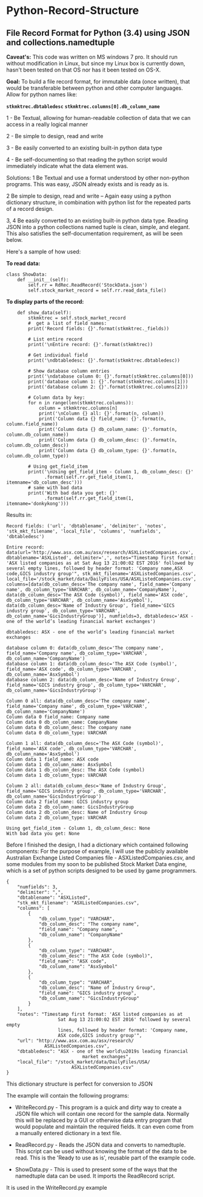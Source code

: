 # Python-Record-Structure
## File Record Format for Python (3.4) using JSON and collections.namedtuple

**Caveat's:** This code was written on MS windows 7 pro. It should run without modification in Linux, but since my Linux box is currently down, hasn't been tested on that OS nor has it been tested on OS-X.

**Goal:** To build a file record format, for immutable data (once written), that would be transferable between python and other computer languages. Allow for python names like:

**```stkmktrec.dbtabledesc```**
**```stkmktrec.columns[0].db_column_name```**

1 - Be Textual, allowing for human-readable collection of data that we can access in a really logical manner

2 - Be simple to design, read and write

3 - Be easily converted to an existing built-in python data type

4 - Be self-documenting so that reading the python script would immediately indicate what the data element was.

Solutions:
  1 Be Textual and use a format understood by other non-python programs. This was easy, JSON already exists and is ready as is.

  2 Be simple to design, read and write – Again easy using a python dictionary structure, in combination with python list for the repeated parts of a record design.

  3, 4  Be easily converted to an existing built-in python data type. Reading JSON into a python collections named tuple is clean, simple, and elegant. This also satisfies the self-documentation requirement, as will be seen below.

Here's a sample of how used:

**To read data:**
```
class ShowData:
    def __init__(self):
        self.rr = RdRec.ReadRecord('StockData.json')
        self.stock_market_record = self.rr.read_data_file()
```

**To display parts of the record:**

```
    def show_data(self):
        stkmktrec = self.stock_market_record
        #  get a list of field names:
        print('Record fields: {}'.format(stkmktrec._fields))

        # List entire record
        print('\nEntire record: {}'.format(stkmktrec))

        # Get individual field
        print('\ndbtabledesc: {}'.format(stkmktrec.dbtabledesc))

        # Show database column entries
        print('\ndatabase column 0: {}'.format(stkmktrec.columns[0]))
        print('database column 1: {}'.format(stkmktrec.columns[1]))
        print('database column 2: {}'.format(stkmktrec.columns[2]))

        # Column data by key:
        for n in range(len(stkmktrec.columns)):
            column = stkmktrec.columns[n]
            print('\nColumn {} all: {}'.format(n, column))
            print('Column data {} field_name: {}'.format(n, column.field_name))
            print('Column data {} db_column_name: {}'.format(n, column.db_column_name))
            print('Column data {} db_column_desc: {}'.format(n, column.db_column_desc))
            print('Column data {} db_column_type: {}'.format(n, column.db_column_type))

        # Using get_field_item
        print('\nUsing get_field_item - Column 1, db_column_desc: {}'
              .format(self.rr.get_field_item(1, itemname='db_column_desc')))
        # same with bad data
        print('With bad data you get: {}'
              .format(self.rr.get_field_item(1, itemname='donkykong')))
```

Results in:
```
Record fields: ('url', 'dbtablename', 'delimiter', 'notes', 'stk_mkt_filename', 'local_file', 'columns', 'numfields', 'dbtabledesc')

Entire record: data(url='http://www.asx.com.au/asx/research/ASXListedCompanies.csv', dbtablename='ASXListed', delimiter=',', notes="Timestamp first format: 'ASX listed companies as at Sat Aug 13 21:00:02 EST 2016' followed by several empty lines, followed by header format: 'Company name,ASX code,GICS industry group'", stk_mkt_filename='ASXListedCompanies.csv', local_file='/stock_market/data/DailyFiles/USA/ASXListedCompanies.csv', columns=[data(db_column_desc='The company name', field_name='Company name', db_column_type='VARCHAR', db_column_name='CompanyName'), data(db_column_desc='The ASX Code (symbol)', field_name='ASX code', db_column_type='VARCHAR', db_column_name='AsxSymbol'), data(db_column_desc='Name of Industry Group', field_name='GICS industry group', db_column_type='VARCHAR', db_column_name='GicsIndustryGroup')], numfields=3, dbtabledesc='ASX - one of the world’s leading financial market exchanges')

dbtabledesc: ASX - one of the world’s leading financial market exchanges

database column 0: data(db_column_desc='The company name', field_name='Company name', db_column_type='VARCHAR', db_column_name='CompanyName')
database column 1: data(db_column_desc='The ASX Code (symbol)', field_name='ASX code', db_column_type='VARCHAR', db_column_name='AsxSymbol')
database column 2: data(db_column_desc='Name of Industry Group', field_name='GICS industry group', db_column_type='VARCHAR', db_column_name='GicsIndustryGroup')

Column 0 all: data(db_column_desc='The company name', field_name='Company name', db_column_type='VARCHAR', db_column_name='CompanyName')
Column data 0 field_name: Company name
Column data 0 db_column_name: CompanyName
Column data 0 db_column_desc: The company name
Column data 0 db_column_type: VARCHAR

Column 1 all: data(db_column_desc='The ASX Code (symbol)', field_name='ASX code', db_column_type='VARCHAR', db_column_name='AsxSymbol')
Column data 1 field_name: ASX code
Column data 1 db_column_name: AsxSymbol
Column data 1 db_column_desc: The ASX Code (symbol)
Column data 1 db_column_type: VARCHAR

Column 2 all: data(db_column_desc='Name of Industry Group', field_name='GICS industry group', db_column_type='VARCHAR', db_column_name='GicsIndustryGroup')
Column data 2 field_name: GICS industry group
Column data 2 db_column_name: GicsIndustryGroup
Column data 2 db_column_desc: Name of Industry Group
Column data 2 db_column_type: VARCHAR

Using get_field_item - Column 1, db_column_desc: None
With bad data you get: None
```

Before I finished the design, I had a dictionary which contained following components:
For the purpose of example, I will use the publicly available Australian Exchange Listed Companies file - ASXListedCompanies.csv, and some modules from my soon to be published Stock Market Data engine, which is a set of python scripts designed to be used by game programmers.

```
{
    "numfields": 3,
    "delimiter": ",",
    "dbtablename": "ASXListed",
    "stk_mkt_filename": "ASXListedCompanies.csv",
    "columns": [
        {
            "db_column_type": "VARCHAR",
            "db_column_desc": "The company name",
            "field_name": "Company name",
            "db_column_name": "CompanyName"
        },
        {
            "db_column_type": "VARCHAR",
            "db_column_desc": "The ASX Code (symbol)",
            "field_name": "ASX code",
            "db_column_name": "AsxSymbol"
        },
        {
            "db_column_type": "VARCHAR",
            "db_column_desc": "Name of Industry Group",
            "field_name": "GICS industry group",
            "db_column_name": "GicsIndustryGroup"
        }
    ],
    "notes": "Timestamp first format: 'ASX listed companies as at
                   Sat Aug 13 21:00:02 EST 2016' followed by several empty
                   lines, followed by header format: 'Company name, 
                   ASX code,GICS industry group'",
    "url": "http://www.asx.com.au/asx/research/
              ASXListedCompanies.csv",
    "dbtabledesc": "ASX - one of the world\u2019s leading financial
                            market exchanges",
    "local_file": "/stock_market/data/DailyFiles/USA/
                        ASXListedCompanies.csv"
}
```

This dictionary structure is perfect for conversion to JSON

The example will contain the following programs:

- WriteRecord.py - This program is a quick and dirty way to create a JSON file which will contain one record for the sample data. Normally this will be replaced by a GUI or otherwise data entry program that would populate and maintain the required fields. It can even come from a manually entered dictionary in a text file.

- ReadRecord.py - Reads the JSON data and converts to namedtuple. This script can be used without knowing the format of the data to be read. This is the 'Ready to use as is', reusable  part of the example code.

- ShowData.py - This is used to present some of the ways that the namedtuple data can be used. It imports the ReadRecord script.

It is used in the WriteRecord.py example




